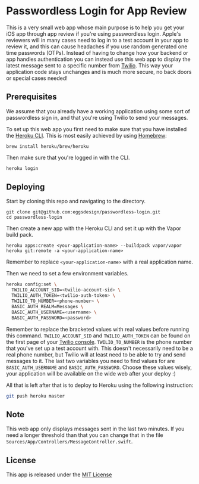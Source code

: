 # Passwordless Login for App Review

This is a very small web app whose main purpose is to help you get your iOS app through app review if you're using passwordless login. Apple's reviewers will in many cases need to log in to a test account in your app to review it, and this can cause headaches if you use random generated one time passwords (OTPs). Instead of having to change how your backend or app handles authentication you can instead use this web app to display the latest message sent to a specific number from [Twilio][twilio]. This way your application code stays unchanges and is much more secure, no back doors or special cases needed!

## Prerequisites

We assume that you already have a working application using some sort of passwordless sign in, and that you're using Twilio to send your messages.

To set up this web app you first need to make sure that you have installed the [Heroku CLI][heroku-cli]. This is most easily achieved by using [Homebrew][homebrew]:

```
brew install heroku/brew/heroku
```

Then make sure that you're logged in with the CLI.

```bash
heroku login
```

## Deploying

Start by cloning this repo and navigating to the directory.

```
git clone git@github.com:eggsdesign/passwordless-login.git
cd passwordless-login
```

Then create a new app with the Heroku CLI and set it up with the Vapor build pack.

```
heroku apps:create <your-application-name> --buildpack vapor/vapor
heroku git:remote -a <your-application-name>
```

Remember to replace `<your-application-name>` with a real application name.

Then we need to set a few environment variables.

```bash
heroku config:set \
  TWILIO_ACCOUNT_SID=<twilio-account-sid> \
  TWILIO_AUTH_TOKEN=<twilio-auth-token> \
  TWILIO_TO_NUMBER=<phone-number> \
  BASIC_AUTH_REALM=Messages \
  BASIC_AUTH_USERNAME=<username> \
  BASIC_AUTH_PASSWORD=<password>
```

Remember to replace the bracketed values with real values before running this command. `TWILIO_ACCOUNT_SID` and `TWILIO_AUTH_TOKEN` can be found on the first page of your [Twilio console][twilio-console]. `TWILIO_TO_NUMBER` is the phone number that you've set up a test account with. This doesn't necessarily need to be a real phone number, but Twilio will at least need to be able to try and send messages to it. The last two variables you need to find values for are `BASIC_AUTH_USERNAME` and `BASIC_AUTH_PASSWORD`. Choose these values wisely, your application will be available on the wide web after your deploy :)

All that is left after that is to deploy to Heroku using the following instruction:

```bash
git push heroku master
```

## Note

This web app only displays messages sent in the last two minutes. If you need a longer threshold than that you can change that in the file `Sources/App/Controllers/MessageController.swift`.

## License

This app is released under the [MIT License][license]

[vapor]: https://vapor.codes
[heroku]: https://dashboard.heroku.com/apps
[twilio]: https://www.twilio.com
[twilio-console]:  https://www.twilio.com/console
[heroku-cli]: https://devcenter.heroku.com/articles/heroku-cli
[homebrew]: https://brew.sh
[license]: https://github.com/eggsdesign/passwordless-login/blob/master/LICENSE

